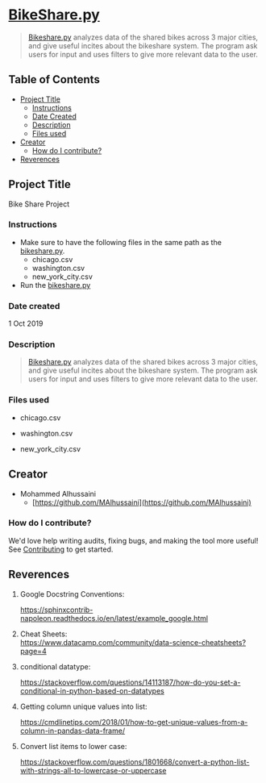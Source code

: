 # [BikeShare.py](./bikeshare.py)

> [Bikeshare.py](./bikeshare.py) analyzes data of the shared bikes across 3 major cities, and give useful incites about the bikeshare system. The program ask users for input and uses filters to give more relevant data to the user.

## Table of Contents

- [Project Title](<#Project\ Title>)
  - [Instructions](#instructions)
  - [Date Created](<#Date\ Created>)
  - [Description](#Description)
  - [Files used](<#Files\ used>)
- [Creator](#creator)
  - [How do I contribute?](<#How\ do\ I\ contribute?>)
- [Reverences](#Reverences)

## Project Title

Bike Share Project

### Instructions

- Make sure to have the following files in the same path as the [bikeshare.py](./bikeshare.py).
  - chicago.csv
  - washington.csv
  - new_york_city.csv
- Run the [bikeshare.py](./bikeshare.py)

### Date created

1 Oct 2019

### Description

> [Bikeshare.py](./bikeshare.py) analyzes data of the shared bikes across 3 major cities, and give useful incites about the bikeshare system. The program ask users for input and uses filters to give more relevant data to the user.

### Files used

- chicago.csv

- washington.csv

- new_york_city.csv

## Creator

- Mohammed Alhussaini
  - [https://github.com/MAlhussaini](https://github.com/MAlhussaini)

### How do I contribute?

We'd love help writing audits, fixing bugs, and making the tool more useful!
See [Contributing](./CONTRIBUTING.md) to get started.

## Reverences

1. Google Docstring Conventions:

   https://sphinxcontrib-napoleon.readthedocs.io/en/latest/example_google.html

2. Cheat Sheets:  
   https://www.datacamp.com/community/data-science-cheatsheets?page=4
3. conditional datatype:

   https://stackoverflow.com/questions/14113187/how-do-you-set-a-conditional-in-python-based-on-datatypes

4. Getting column unique values into list:

   https://cmdlinetips.com/2018/01/how-to-get-unique-values-from-a-column-in-pandas-data-frame/

5. Convert list items to lower case:

   https://stackoverflow.com/questions/1801668/convert-a-python-list-with-strings-all-to-lowercase-or-uppercase
